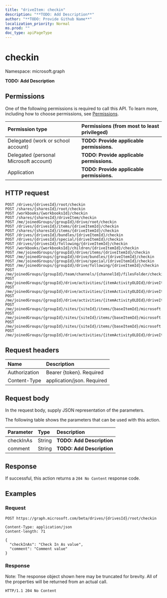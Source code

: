 ```yaml
---
title: "driveItem: checkin"
description: "**TODO: Add Description**"
author: "**TODO: Provide Github Name**"
localization_priority: Normal
ms.prod: ""
doc_type: apiPageType
---
```


# checkin

Namespace: microsoft.graph

**TODO: Add Description**

## Permissions
One of the following permissions is required to call this API. To learn more, including how to choose permissions, see [Permissions](/concepts/permissions-reference.md).

|Permission type|Permissions (from most to least privileged)|
|:---|:---|
|Delegated (work or school account)|**TODO: Provide applicable permissions.**|
|Delegated (personal Microsoft account)|**TODO: Provide applicable permissions.**|
|Application|**TODO: Provide applicable permissions.**|

## HTTP request
<!-- {
  "blockType": "ignored"
}
-->
``` http
POST /drives/{drivesId}/root/checkin
POST /shares/{sharesId}/root/checkin
POST /workbooks/{workbooksId}/checkin
POST /shares/{sharesId}/driveItem/checkin
POST /me/joinedGroups/{groupId}/drive/root/checkin
POST /drives/{drivesId}/items/{driveItemId}/checkin
POST /shares/{sharesId}/items/{driveItemId}/checkin
POST /drives/{drivesId}/bundles/{driveItemId}/checkin
POST /drives/{drivesId}/special/{driveItemId}/checkin
POST /drives/{drivesId}/following/{driveItemId}/checkin
POST /workbooks/{workbooksId}/children/{driveItemId}/checkin
POST /me/joinedGroups/{groupId}/drive/items/{driveItemId}/checkin
POST /me/joinedGroups/{groupId}/drive/bundles/{driveItemId}/checkin
POST /me/joinedGroups/{groupId}/drive/special/{driveItemId}/checkin
POST /me/joinedGroups/{groupId}/drive/following/{driveItemId}/checkin
POST /me/joinedGroups/{groupId}/team/channels/{channelId}/filesFolder/checkin
POST /me/joinedGroups/{groupId}/drive/activities/{itemActivityOLDId}/driveItem/checkin
POST /me/joinedGroups/{groupId}/drive/activities/{itemActivityOLDId}/driveItem/listItem/driveItem/checkin
POST /me/joinedGroups/{groupId}/drive/activities/{itemActivityOLDId}/driveItem/children/{driveItemId}/checkin
POST /me/joinedGroups/{groupId}/sites/{siteId}/items/{baseItemId}/microsoft.graph.sharedDriveItem/root/checkin
POST /me/joinedGroups/{groupId}/sites/{siteId}/items/{baseItemId}/microsoft.graph.sharedDriveItem/driveItem/checkin
POST /me/joinedGroups/{groupId}/sites/{siteId}/items/{baseItemId}/microsoft.graph.sharedDriveItem/items/{driveItemId}/checkin
POST /me/joinedGroups/{groupId}/drive/activities/{itemActivityOLDId}/driveItem/analytics/itemActivityStats/{itemActivityStatId}/activities/{itemActivityId}/driveItem/checkin
```

## Request headers
|Name|Description|
|:---|:---|
|Authorization|Bearer {token}. Required|
|Content-Type|application/json. Required|

## Request body
In the request body, supply JSON representation of the parameters.

The following table shows the parameters that can be used with this action.

|Parameter|Type|Description|
|:---|:---|:---|
|checkInAs|String|**TODO: Add Description**|
|comment|String|**TODO: Add Description**|



## Response
If successful, this action returns a `204 No Content` response code.

## Examples

### Request
<!-- {
  "blockType": "request",
  "name": "driveitem_checkin"
}
-->
``` http
POST https://graph.microsoft.com/beta/drives/{drivesId}/root/checkin

Content-Type: application/json
Content-length: 71

{
  "checkInAs": "Check In As value",
  "comment": "Comment value"
}
```

### Response
Note: The response object shown here may be truncated for brevity. All of the properties will be returned from an actual call.
<!-- {
  "blockType": "response",
  "truncated": true
}
-->
``` http
HTTP/1.1 204 No Content
```


